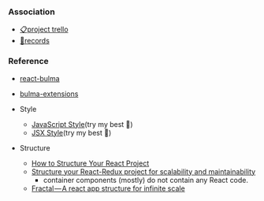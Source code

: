 ### Association

- [📋project trello](https://trello.com/b/8AHQFOhN/)
- [📝records](https://github.com/wuzhenquan/thing/tree/master/record)

### Reference

- [react-bulma](https://github.com/kulakowka/react-bulma)
- [bulma-extensions](https://github.com/wikiki/bulma-extensions)

- Style
  - [JavaScript Style](https://github.com/airbnb/javascript)(try my best 🙊)
  - [JSX Style](https://github.com/airbnb/javascript/tree/master/react#ismounted)(try my best 🙊)
- Structure
  - [How to Structure Your React Project](https://daveceddia.com/react-project-structure/)
  - [Structure your React-Redux project for scalability and maintainability](https://levelup.gitconnected.com/structure-your-react-redux-project-for-scalability-and-maintainability-618ad82e32b7)
      - container components (mostly) do not contain any React code.
  - [Fractal — A react app structure for infinite scale](https://hackernoon.com/fractal-a-react-app-structure-for-infinite-scale-4dab943092af)

